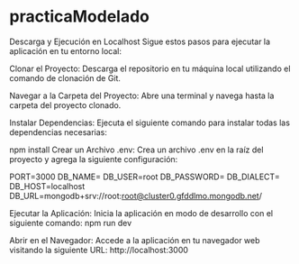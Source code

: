 # practicaModelado


Descarga y Ejecución en Localhost
Sigue estos pasos para ejecutar la aplicación en tu entorno local:

Clonar el Proyecto: Descarga el repositorio en tu máquina local utilizando el comando de clonación de Git.

Navegar a la Carpeta del Proyecto: Abre una terminal y navega hasta la carpeta del proyecto clonado.

Instalar Dependencias: Ejecuta el siguiente comando para instalar todas las dependencias necesarias:

npm install
Crear un Archivo .env: Crea un archivo .env en la raíz del proyecto y agrega la siguiente configuración:

PORT=3000
DB_NAME= 
DB_USER=root 
DB_PASSWORD=
DB_DIALECT=
DB_HOST=localhost
DB_URL=mongodb+srv://root:root@cluster0.gfddlmo.mongodb.net/

Ejecutar la Aplicación: Inicia la aplicación en modo de desarrollo con el siguiente comando:
npm run dev

Abrir en el Navegador: Accede a la aplicación en tu navegador web visitando la siguiente URL:
http://localhost:3000
